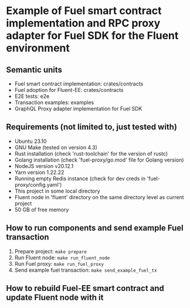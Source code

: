 # Example of Fuel smart contract implementation and RPC proxy adapter for Fuel SDK for the Fluent environment

## Semantic units
- Fuel smart contract implementation: crates/contracts
- Fuel adoption for Fluent-EE: crates/contracts
- E2E tests: e2e
- Transaction examples: examples
- GraphQL Proxy adapter implementation for Fuel SDK

## Requirements (not limited to, just tested with)
- Ubuntu 23.10
- GNU Make (tested on version 4.3)
- Rust installation (check 'rust-toolchain' for the version of rustc)
- Golang installation (check 'fuel-proxy/go.mod' file for Golang version)
- NodeJS version v20.12.1
- Yarn version 1.22.22
- Running empty Redis instance (check for dev creds in 'fuel-proxy/config.yaml')
- This project in some local directory
- Fluent node in 'fluent' directory on the same directory level as current project
- 50 GB of free memory

## How to run components and send example Fuel transaction
1. Prepare project: `make prepare`
2. Run Fluent node: `make run_fluent_node`
3. Run Fuel proxy: `make run_fuel_proxy`
4. Send example fuel transaction: `make send_example_fuel_tx`

## How to rebuild Fuel-EE smart contract and update Fluent node with it

## 

